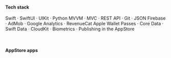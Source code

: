 #### Tech stack

Swift · SwiftUI · UIKit · Python
MVVM · MVC · REST API · Git · JSON
Firebase · AdMob · Google Analytics · RevenueCat
Apple Wallet Passes · Core Data · Swift Data · CloudKit · Biometrics · Publishing in the AppStore

<br>

#### AppStore apps

